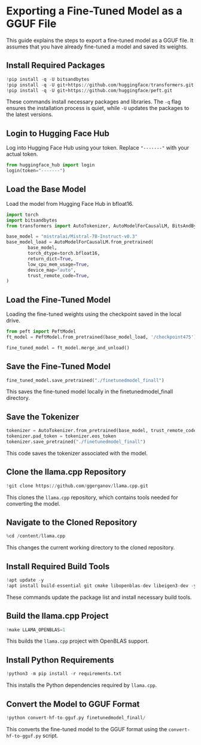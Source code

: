 
# Exporting a Fine-Tuned Model as a GGUF File

This guide explains the steps to export a fine-tuned model as a GGUF file. It assumes that you have already fine-tuned a model and saved its weights.

## Install Required Packages
```python
!pip install -q -U bitsandbytes
!pip install -q -U git+https://github.com/huggingface/transformers.git
!pip install -q -U git+https://github.com/huggingface/peft.git
```
These commands install necessary packages and libraries. The `-q` flag ensures the installation process is quiet, while `-U` updates the packages to the latest versions.

## Login to Hugging Face Hub

Log into Hugging Face Hub using your token. Replace `"-------"` with your actual token.

```python
from huggingface_hub import login
login(token="-------")
```


## Load the Base Model

Load the model from Hugging Face Hub in bfloat16. 

```python
import torch
import bitsandbytes
from transformers import AutoTokenizer, AutoModelForCausalLM, BitsAndBytesConfig

base_model = "mistralai/Mistral-7B-Instruct-v0.3"
base_model_load = AutoModelForCausalLM.from_pretrained(
        base_model,
        torch_dtype=torch.bfloat16,
        return_dict=True,
        low_cpu_mem_usage=True,
        device_map="auto",
        trust_remote_code=True,
)
```


## Load the Fine-Tuned Model

Loading the fine-tuned weights using the checkpoint saved in the local drive.

```python
from peft import PeftModel
ft_model = PeftModel.from_pretrained(base_model_load, '/checkpoint475')
```


```python
fine_tuned_model = ft_model.merge_and_unload()
```

## Save the Fine-Tuned Model
```python
fine_tuned_model.save_pretrained("./finetunedmodel_finall")
```
This saves the fine-tuned model locally in the finetunedmodel_finall directory.

## Save the Tokenizer 
```python
tokenizer = AutoTokenizer.from_pretrained(base_model, trust_remote_code=True)
tokenizer.pad_token = tokenizer.eos_token
tokenizer.save_pretrained("./finetunedmodel_finall")
```
This code saves the tokenizer associated with the model.

## Clone the llama.cpp Repository
```python
!git clone https://github.com/ggerganov/llama.cpp.git
```
This clones the `llama.cpp` repository, which contains tools needed for converting the model.

## Navigate to the Cloned Repository
```python
%cd /content/llama.cpp
```
This changes the current working directory to the cloned repository.

## Install Required Build Tools
```python
!apt update -y
!apt install build-essential git cmake libopenblas-dev libeigen3-dev -y
```
These commands update the package list and install necessary build tools.

## Build the llama.cpp Project
```python
!make LLAMA_OPENBLAS=1
```
This builds the `llama.cpp` project with OpenBLAS support.

## Install Python Requirements
```python
!python3 -m pip install -r requirements.txt
```
This installs the Python dependencies required by `llama.cpp`.

## Convert the Model to GGUF Format
```python
!python convert-hf-to-gguf.py finetunedmodel_finall/
```
This converts the fine-tuned model to the GGUF format using the `convert-hf-to-gguf.py` script.

